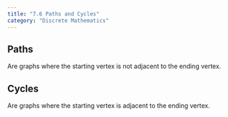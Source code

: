 ```yaml
---
title: "7.6 Paths and Cycles"
category: "Discrete Mathematics"
---
```


## Paths
Are graphs where the starting vertex is not adjacent to the ending vertex.

## Cycles
Are graphs where the starting vertex is adjacent to the ending vertex.
